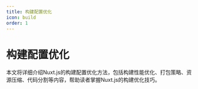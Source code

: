 ```yaml
---
title: 构建配置优化
icon: build
order: 1
---
```


# 构建配置优化

本文将详细介绍Nuxt.js的构建配置优化方法，包括构建性能优化、打包策略、资源压缩、代码分割等内容，帮助读者掌握Nuxt.js的构建优化技巧。

